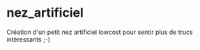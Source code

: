 # nez_artificiel
Création d'un petit nez artificiel lowcost pour sentir plus de trucs intéressants ;-)
